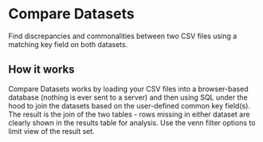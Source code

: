 # Compare Datasets

Find discrepancies and commonalities between two CSV files using a matching key field on both datasets.

## How it works

Compare Datasets works by loading your CSV files into a browser-based database (nothing is ever sent to a server) and then using SQL under the hood to join the datasets based on the user-defined common key field(s). The result is the join of the two tables - rows missing in either dataset are clearly shown in the results table for analysis. Use the venn filter options to limit view of the result set.
